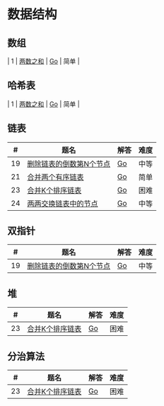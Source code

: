 
数据结构
=========

## 数组

| 1 | [两数之和](https://leetcode-cn.com/problems/two-sum/description/) | [Go](./algorithms/TwoSum/TwoSum.go) | 简单 |

## 哈希表
| 1 | [两数之和](https://leetcode-cn.com/problems/two-sum/description/) | [Go](./algorithms/TwoSum/TwoSum.go) | 简单 |

## 链表

| # | 题名 | 解答 | 难度 |
|---|-----|------|-----|
| 19 | [删除链表的倒数第N个节点](https://leetcode-cn.com/problems/remove-nth-node-from-end-of-list/description/) | [Go](./algorithms/RemoveNthNodeFromEndofList/RemoveNthNodeFromEndofList.go) | 中等 |
| 21 | [合并两个有序链表](https://leetcode-cn.com/problems/merge-two-sorted-lists/description/) | [Go](./algorithms/MergeTwoSortedLists/MergeTwoSortedLists.go) | 简单 |
| 23 | [合并K个排序链表](https://leetcode-cn.com/problems/merge-k-sorted-lists/description/) | [Go](./algorithms/MergekSortedLists/MergekSortedLists.go) | 困难 |
| 24 | [两两交换链表中的节点](https://leetcode-cn.com/problems/swap-nodes-in-pairs/description/) | [Go](./algorithms/SwapNodesinPairs/SwapNodesinPairs.go) | 中等 |

## 双指针

| # | 题名 | 解答 | 难度 |
|---|-----|------|-----|
| 19 | [删除链表的倒数第N个节点](https://leetcode-cn.com/problems/remove-nth-node-from-end-of-list/description/) | [Go](./algorithms/RemoveNthNodeFromEndofList/RemoveNthNodeFromEndofList.go) | 中等 |

## 堆

| # | 题名 | 解答 | 难度 |
|---|-----|------|-----|
| 23 | [合并K个排序链表](https://leetcode-cn.com/problems/merge-k-sorted-lists/description/) | [Go](./algorithms/MergekSortedLists/MergekSortedLists.go) | 困难 |


## 分治算法

| # | 题名 | 解答 | 难度 |
|---|-----|------|-----|
| 23 | [合并K个排序链表](https://leetcode-cn.com/problems/merge-k-sorted-lists/description/) | [Go](./algorithms/MergekSortedLists/MergekSortedLists.go) | 困难 |